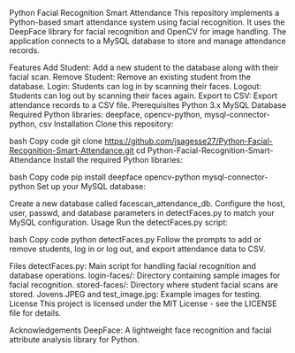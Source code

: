 Python Facial Recognition Smart Attendance
This repository implements a Python-based smart attendance system using facial recognition. It uses the DeepFace library for facial recognition and OpenCV for image handling. The application connects to a MySQL database to store and manage attendance records.

Features
Add Student: Add a new student to the database along with their facial scan.
Remove Student: Remove an existing student from the database.
Login: Students can log in by scanning their faces.
Logout: Students can log out by scanning their faces again.
Export to CSV: Export attendance records to a CSV file.
Prerequisites
Python 3.x
MySQL Database
Required Python libraries: deepface, opencv-python, mysql-connector-python, csv
Installation
Clone this repository:

bash
Copy code
git clone https://github.com/jsagesse27/Python-Facial-Recognition-Smart-Attendance.git
cd Python-Facial-Recognition-Smart-Attendance
Install the required Python libraries:

bash
Copy code
pip install deepface opencv-python mysql-connector-python
Set up your MySQL database:

Create a new database called facescan_attendance_db.
Configure the host, user, passwd, and database parameters in detectFaces.py to match your MySQL configuration.
Usage
Run the detectFaces.py script:

bash
Copy code
python detectFaces.py
Follow the prompts to add or remove students, log in or log out, and export attendance data to CSV.

Files
detectFaces.py: Main script for handling facial recognition and database operations.
login-faces/: Directory containing sample images for facial recognition.
stored-faces/: Directory where student facial scans are stored.
Jovens.JPEG and test_image.jpg: Example images for testing.
License
This project is licensed under the MIT License - see the LICENSE file for details.

Acknowledgements
DeepFace: A lightweight face recognition and facial attribute analysis library for Python.
